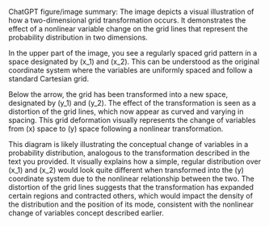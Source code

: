 ChatGPT figure/image summary: The image depicts a visual illustration of how a two-dimensional grid transformation occurs. It demonstrates the effect of a nonlinear variable change on the grid lines that represent the probability distribution in two dimensions. 

In the upper part of the image, you see a regularly spaced grid pattern in a space designated by \(x_1\) and \(x_2\). This can be understood as the original coordinate system where the variables are uniformly spaced and follow a standard Cartesian grid.

Below the arrow, the grid has been transformed into a new space, designated by \(y_1\) and \(y_2\). The effect of the transformation is seen as a distortion of the grid lines, which now appear as curved and varying in spacing. This grid deformation visually represents the change of variables from \(x\) space to \(y\) space following a nonlinear transformation.

This diagram is likely illustrating the conceptual change of variables in a probability distribution, analogous to the transformation described in the text you provided. It visually explains how a simple, regular distribution over \(x_1\) and \(x_2\) would look quite different when transformed into the \(y\) coordinate system due to the nonlinear relationship between the two. The distortion of the grid lines suggests that the transformation has expanded certain regions and contracted others, which would impact the density of the distribution and the position of its mode, consistent with the nonlinear change of variables concept described earlier.